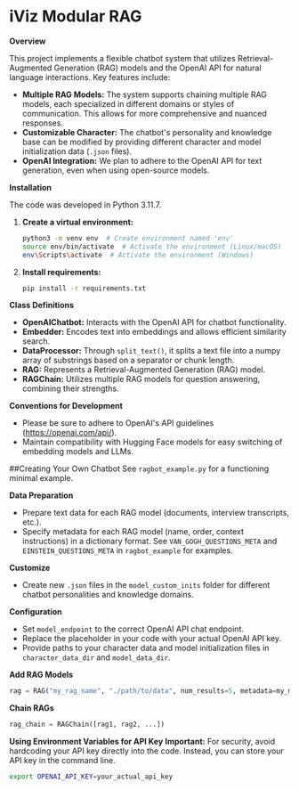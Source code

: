 # iViz Modular RAG

**Overview**

This project implements a flexible chatbot system that utilizes Retrieval-Augmented Generation (RAG) models and the OpenAI API for natural language interactions. Key features include:

* **Multiple RAG Models:** The system supports chaining multiple RAG models, each specialized in different domains or styles of communication. This allows for more comprehensive and nuanced responses.
* **Customizable Character:** The chatbot's personality and knowledge base can be modified by providing different character and model initialization data (`.json` files).
* **OpenAI Integration:** We plan to adhere to the OpenAI API for text generation, even when using open-source models.

**Installation**

The code was developed in Python 3.11.7. 

1. **Create a virtual environment:** 
   ```bash
   python3 -m venv env  # Create environment named 'env'
   source env/bin/activate  # Activate the environment (Linux/macOS)
   env\Scripts\activate  # Activate the environment (Windows)

2. **Install requirements:** 
   ```bash
   pip install -r requirements.txt

**Class Definitions**

* **OpenAIChatbot:** Interacts with the OpenAI API for chatbot functionality.
* **Embedder:** Encodes text into embeddings and allows efficient similarity search.
* **DataProcessor:** Through `split_text()`, it splits a text file into a numpy array of substrings based on a separator or chunk length.
* **RAG:** Represents a Retrieval-Augmented Generation (RAG) model.
* **RAGChain:** Utilizes multiple RAG models for question answering, combining their strengths.

**Conventions for Development**
* Please be sure to adhere to OpenAI's API guidelines (https://openai.com/api/).
* Maintain compatibility with Hugging Face models for easy switching of embedding models and LLMs.

##Creating Your Own Chatbot
See `ragbot_example.py` for a functioning minimal example.

**Data Preparation**
* Prepare text data for each RAG model (documents, interview transcripts, etc.).
* Specify metadata for each RAG model (name, order, context instructions) in a dictionary format. See `VAN_GOGH_QUESTIONS_META` and `EINSTEIN_QUESTIONS_META` in `ragbot_example` for examples.

**Customize**
* Create new `.json` files in the `model_custom_inits` folder for different chatbot personalities and knowledge domains.

**Configuration**
* Set `model_endpoint` to the correct OpenAI API chat endpoint.
* Replace the placeholder in your code with your actual OpenAI API key.
* Provide paths to your character data and model initialization files in `character_data_dir` and `model_data_dir`.

**Add RAG Models**
```python
rag = RAG("my_rag_name", "./path/to/data", num_results=5, metadata=my_metadata)
```

**Chain RAGs**
```python
rag_chain = RAGChain([rag1, rag2, ...])
```

**Using Environment Variables for API Key**
**Important:** For security, avoid hardcoding your API key directly into the code. Instead, you can store your API key in the command line.
```bash
export OPENAI_API_KEY=your_actual_api_key
```

